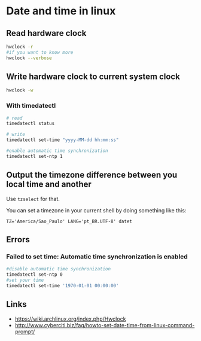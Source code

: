 # Date and time in linux

## Read hardware clock

```bash
hwclock -r
#if you want to know more
hwclock --verbose
```

## Write hardware clock to current system clock

```bash
hwclock -w
```

### With timedatectl

```bash
# read
timedatectl status

# write
timedatectl set-time "yyyy-MM-dd hh:mm:ss"

#enable automatic time synchronization
timedatectl set-ntp 1
```

## Output the timezone difference between you local time and another

Use `tzselect` for that.

You can set a timezone in your current shell by doing something like this:

`TZ='America/Sao_Paulo' LANG='pt_BR.UTF-8' datet`

## Errors

### Failed to set time: Automatic time synchronization is enabled

```bash
#disable automatic time synchronization
timedatectl set-ntp 0
#set your time
timedatectl set-time '1970-01-01 00:00:00'
```

## Links

* https://wiki.archlinux.org/index.php/Hwclock
* http://www.cyberciti.biz/faq/howto-set-date-time-from-linux-command-prompt/
